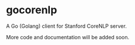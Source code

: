 # gocorenlp
A Go (Golang) client for Stanford CoreNLP server.

More code and documentation will be added soon.
